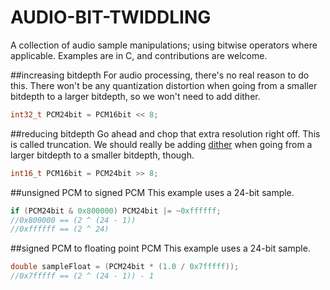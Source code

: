 # AUDIO-BIT-TWIDDLING
A collection of audio sample manipulations; using bitwise operators where applicable. Examples are in C, and contributions are welcome.

##increasing bitdepth
For audio processing, there's no real reason to do this. There won't be any quantization distortion when going from a smaller bitdepth to a larger bitdepth, so we won't need to add dither.
```c
int32_t PCM24bit = PCM16bit << 8;
```

##reducing bitdepth
Go ahead and chop that extra resolution right off. This is called truncation. We should really be adding <a href = "http://en.wikipedia.org/wiki/Dither#Digital_audio">dither</a> when going from a larger bitdepth to a smaller bitdepth, though. 
```c
int16_t PCM16bit = PCM24bit >> 8;
```

##unsigned PCM to signed PCM
This example uses a 24-bit sample.
```c
if (PCM24bit & 0x800000) PCM24bit |= ~0xffffff;
//0x800000 == (2 ^ (24 - 1))
//0xffffff == (2 ^ 24)
```

##signed PCM to floating point PCM
This example uses a 24-bit sample.
```c
double sampleFloat = (PCM24bit * (1.0 / 0x7fffff));
//0x7fffff == (2 ^ (24 - 1)) - 1
```
